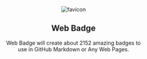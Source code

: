 <div align="center"> 
  <img src="https://i.ibb.co/Y2mXm0r/favicon.png" alt="favicon" border="0">
  <h2>Web Badge</h2>
  Web Badge will create about 2152 amazing badges to <br> use in GitHub Markdown or Any Web Pages.<br>
</div>



